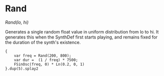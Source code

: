 # Rand

_Rand(lo, hi)_

Generates a single random float value in uniform distribution from lo to hi. It generates this when the SynthDef first starts playing, and remains fixed for the duration of the synth's existence.

	{
		var freq = Rand(200, 800);
		var dur =  (1 / freq) * 7500;
		FSinOsc(freq, 0) * Ln(0.2, 0, 1)
	}.dup(5).splay2

